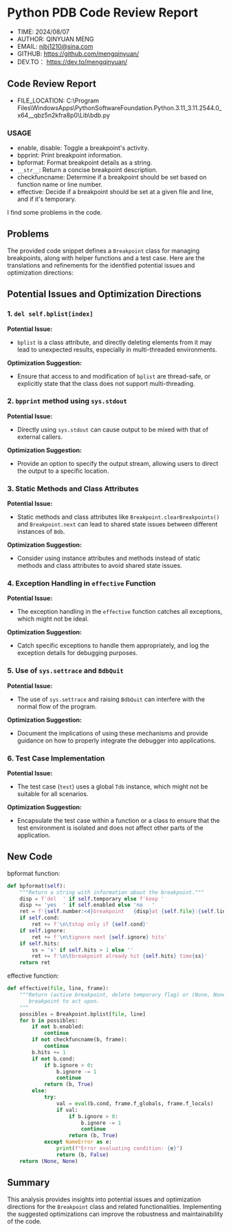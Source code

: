 # Python PDB Code Review Report #

* TIME: 2024/08/07
* AUTHOR: QINYUAN MENG
* EMAIL: <njbj1210@sina.com>
* GITHUB: <https://github.com/mengqinyuan/>
* DEV.TO： <https://dev.to/mengqinyuan/>

## Code Review Report ##

* FILE_LOCATION: C:\Program Files\WindowsApps\PythonSoftwareFoundation.Python.3.11_3.11.2544.0_x64__qbz5n2kfra8p0\Lib\bdb.py

### USAGE ###

* enable, disable: Toggle a breakpoint's activity.
* bpprint: Print breakpoint information.
* bpformat: Format breakpoint details as a string.
* `__str__`: Return a concise breakpoint description.
* checkfuncname: Determine if a breakpoint should be set based on function name or line number.
* effective: Decide if a breakpoint should be set at a given file and line, and if it's temporary.

I find some problems in the code.

## Problems ##

The provided code snippet defines a `Breakpoint` class for managing breakpoints, along with helper functions and a test case. Here are the translations and refinements for the identified potential issues and optimization directions:

## Potential Issues and Optimization Directions ##

### 1. `del self.bplist[index]` ###

**Potential Issue:**

* `bplist` is a class attribute, and directly deleting elements from it may lead to unexpected results, especially in multi-threaded environments.

**Optimization Suggestion:**

* Ensure that access to and modification of `bplist` are thread-safe, or explicitly state that the class does not support multi-threading.

### 2. `bpprint` method using `sys.stdout`

**Potential Issue:**

* Directly using `sys.stdout` can cause output to be mixed with that of external callers.

**Optimization Suggestion:**

* Provide an option to specify the output stream, allowing users to direct the output to a specific location.

### 3. Static Methods and Class Attributes

**Potential Issue:**

* Static methods and class attributes like `Breakpoint.clearBreakpoints()` and `Breakpoint.next` can lead to shared state issues between different instances of `Bdb`.

**Optimization Suggestion:**

* Consider using instance attributes and methods instead of static methods and class attributes to avoid shared state issues.

### 4. Exception Handling in `effective` Function ###

**Potential Issue:**

* The exception handling in the `effective` function catches all exceptions, which might not be ideal.

**Optimization Suggestion:**

* Catch specific exceptions to handle them appropriately, and log the exception details for debugging purposes.

### 5. Use of `sys.settrace` and `BdbQuit`

**Potential Issue:**

* The use of `sys.settrace` and raising `BdbQuit` can interfere with the normal flow of the program.

**Optimization Suggestion:**

* Document the implications of using these mechanisms and provide guidance on how to properly integrate the debugger into applications.

### 6. Test Case Implementation ###

**Potential Issue:**

* The test case (`test`) uses a global `Tdb` instance, which might not be suitable for all scenarios.

**Optimization Suggestion:**

* Encapsulate the test case within a function or a class to ensure that the test environment is isolated and does not affect other parts of the application.

## New Code ##

bpformat function:

```python
def bpformat(self):
    """Return a string with information about the breakpoint."""
    disp = f'del  ' if self.temporary else f'keep '
    disp += 'yes  ' if self.enabled else 'no   '
    ret = f'{self.number:<4}breakpoint   {disp}at {self.file}:{self.line}'
    if self.cond:
        ret += f'\n\tstop only if {self.cond}'
    if self.ignore:
        ret += f'\n\tignore next {self.ignore} hits'
    if self.hits:
        ss = 's' if self.hits > 1 else ''
        ret += f'\n\tbreakpoint already hit {self.hits} time{ss}'
    return ret

```

effective function:

```python
def effective(file, line, frame):
    """Return (active breakpoint, delete temporary flag) or (None, None) as
       breakpoint to act upon.
    """
    possibles = Breakpoint.bplist[file, line]
    for b in possibles:
        if not b.enabled:
            continue
        if not checkfuncname(b, frame):
            continue
        b.hits += 1
        if not b.cond:
            if b.ignore > 0:
                b.ignore -= 1
                continue
            return (b, True)
        else:
            try:
                val = eval(b.cond, frame.f_globals, frame.f_locals)
                if val:
                    if b.ignore > 0:
                        b.ignore -= 1
                        continue
                    return (b, True)
            except NameError as e:
                print(f"Error evaluating condition: {e}")
                return (b, False)
    return (None, None)

```

## Summary ##

This analysis provides insights into potential issues and optimization directions for the `Breakpoint` class and related functionalities. Implementing the suggested optimizations can improve the robustness and maintainability of the code.
